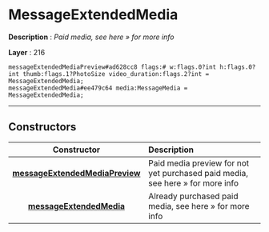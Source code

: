 # MessageExtendedMedia

**Description** : *Paid media, see here &raquo; for more info*

**Layer** : 216

```tl
messageExtendedMediaPreview#ad628cc8 flags:# w:flags.0?int h:flags.0?int thumb:flags.1?PhotoSize video_duration:flags.2?int = MessageExtendedMedia;
messageExtendedMedia#ee479c64 media:MessageMedia = MessageExtendedMedia;
```

---

## Constructors

| Constructor | Description |
| :---: | :--- |
| [**messageExtendedMediaPreview**](constructor/messageExtendedMediaPreview) | Paid media preview for not yet purchased paid media, see here » for more info |
| [**messageExtendedMedia**](constructor/messageExtendedMedia) | Already purchased paid media, see here » for more info |